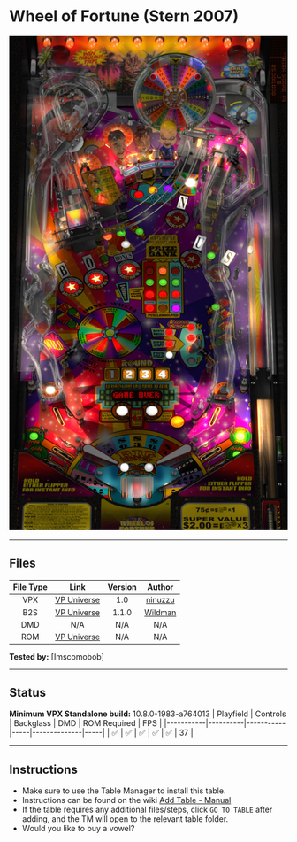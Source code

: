 # Wheel of Fortune (Stern 2007)

![Table Preview](../../images/vpx_wof-preview.jpg)

---

## Files
| File Type | Link | Version | Author |
|:---------:|:----:|:-------:|:------:|
| VPX | [VP Universe](https://vpuniverse.com/files/file/5501-wheel-of-fortune-stern-2007/) | 1.0 | [ninuzzu](https://vpuniverse.com/profile/5530-ninuzzu/) |
| B2S | [VP Universe](https://vpuniverse.com/files/file/2434-wheel-of-fortune-stern-2007/) | 1.1.0 | [Wildman](https://vpuniverse.com/profile/5-wildman/) |
| DMD | N/A | N/A | N/A |
| ROM | [VP Universe](https://vpuniverse.com/files/file/3291-wheel-of-fortune-v50/) | N/A | N/A |

**Tested by:** [Imscomobob]

---

## Status 
**Minimum VPX Standalone build:** 10.8.0-1983-a764013
| Playfield | Controls | Backglass | DMD | ROM Required | FPS | 
|-----------|----------|-----------|-----|--------------|-----|
| :white_check_mark: | :white_check_mark: | :white_check_mark: | :white_check_mark: | :white_check_mark: | 37 |

---

## Instructions

- Make sure to use the Table Manager to install this table.
- Instructions can be found on the wiki [Add Table - Manual](https://github.com/LegendsUnchained/vpx-standalone-alp4k/wiki/%5B04%5D-%F0%9F%A7%A1-TM-%E2%80%90-Other-Features#add-table---manual)
- If the table requires any additional files/steps, click `GO TO TABLE` after adding, and the TM will open to the relevant table folder.
- Would you like to buy a vowel?

